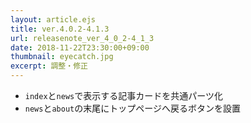```yaml
---
layout: article.ejs
title: ver.4.0.2-4.1.3
url: releasenote_ver_4_0_2-4_1_3
date: 2018-11-22T23:30:00+09:00
thumbnail: eyecatch.jpg
excerpt: 調整・修正
---
```


- `index`と`news`で表示する記事カードを共通パーツ化
- `news`と`about`の末尾にトップページへ戻るボタンを設置